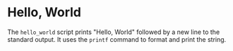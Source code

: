 # Hello, World

The `hello_world` script prints "Hello, World" followed by a new line to the standard output. It uses the `printf` command to format and print the string.
